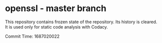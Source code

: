 # openssl - master branch

This repository contains frozen state of the repository.
Its history is cleared. It is used only for static code
analysis with Codacy.

Commit Time: 1687020022